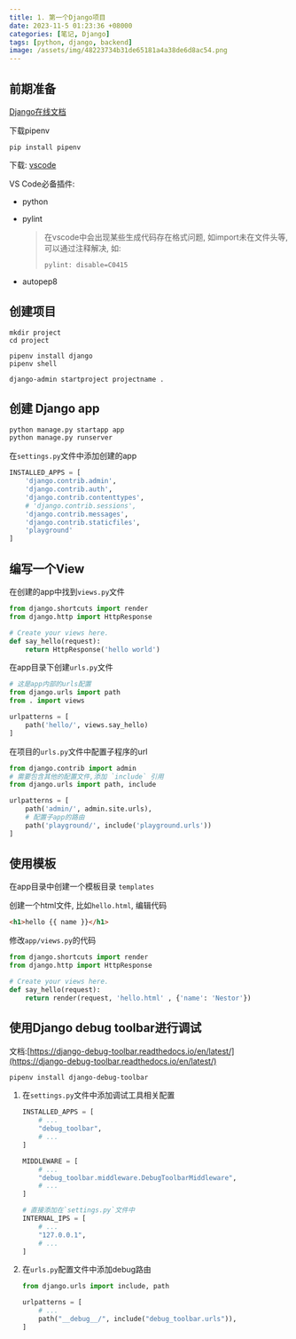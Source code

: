 ```yaml
---
title: 1. 第一个Django项目
date: 2023-11-5 01:23:36 +08000
categories: [笔记, Django]
tags: [python, django, backend]
image: /assets/img/48223734b31de65181a4a38de6d8ac54.png
---
```


## 前期准备

[Django在线文档](https://docs.djangoproject.com/en/4.2/)

下载pipenv

```pip install pipenv```

下载: [vscode](https://code.visualstudio.com)

VS Code必备插件:

* python

* pylint

  > 在vscode中会出现某些生成代码存在格式问题, 如import未在文件头等, 可以通过注释解决, 如:
  >
  > ```pylint: disable=C0415```

* autopep8

## 创建项目

```dash
mkdir project
cd project 

pipenv install django
pipenv shell

django-admin startproject projectname .
```

## 创建 Django app

```bash
python manage.py startapp app
python manage.py runserver
```

在`settings.py`文件中添加创建的app

```python
INSTALLED_APPS = [
    'django.contrib.admin',
    'django.contrib.auth',
    'django.contrib.contenttypes',
    # 'django.contrib.sessions',
    'django.contrib.messages',
    'django.contrib.staticfiles',
    'playground'
]
```

## 编写一个View

在创建的app中找到`views.py`文件

```python
from django.shortcuts import render
from django.http import HttpResponse

# Create your views here.
def say_hello(request):
    return HttpResponse('hello world')
```

在app目录下创建`urls.py`文件

```python
# 这是app内部的urls配置
from django.urls import path
from . import views

urlpatterns = [
    path('hello/', views.say_hello)
]
```

在项目的`urls.py`文件中配置子程序的url

```python
from django.contrib import admin
# 需要包含其他的配置文件,添加 `include` 引用
from django.urls import path, include

urlpatterns = [
    path('admin/', admin.site.urls),
    # 配置子app的路由
    path('playground/', include('playground.urls'))
]

```

## 使用模板

在app目录中创建一个模板目录 `templates`

创建一个html文件, 比如`hello.html`, 编辑代码

```html
<h1>hello {{ name }}</h1>
```

修改`app/views.py`的代码

```python
from django.shortcuts import render
from django.http import HttpResponse

# Create your views here.
def say_hello(request):
    return render(request, 'hello.html' , {'name': 'Nestor'})

```

## 使用Django debug toolbar进行调试

文档:[https://django-debug-toolbar.readthedocs.io/en/latest/](https://django-debug-toolbar.readthedocs.io/en/latest/)

```zsh
pipenv install django-debug-toolbar
```

1. 在`settings.py`文件中添加调试工具相关配置

   ```python
   INSTALLED_APPS = [
       # ...
       "debug_toolbar",
       # ...
   ]
   
   MIDDLEWARE = [
       # ...
       "debug_toolbar.middleware.DebugToolbarMiddleware",
       # ...
   ]
   
   # 直接添加在`settings.py`文件中 
   INTERNAL_IPS = [
       # ...
       "127.0.0.1",
       # ...
   ]
   ```

2. 在`urls.py`配置文件中添加debug路由

   ```python
   from django.urls import include, path
   
   urlpatterns = [
       # ...
       path("__debug__/", include("debug_toolbar.urls")),
   ]
   ```
